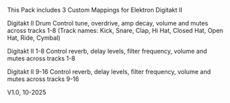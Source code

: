This Pack includes 3 Custom Mappings for Elektron Digitakt II

Digitakt II Drum
Control tune, overdrive, amp decay, volume and mutes across tracks 1-8
(Track names: Kick, Snare, Clap, Hi Hat, Closed Hat, Open Hat, Ride, Cymbal)

Digitakt II 1-8
Control reverb, delay levels, filter frequency, volume and mutes across tracks 1-8

Digitakt II 9-16
Control reverb, delay levels, filter frequency, volume and mutes across tracks 9-16

V1.0, 10-2025
